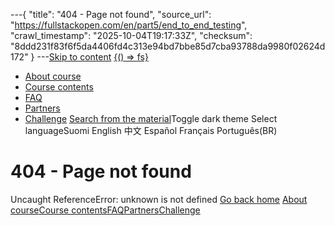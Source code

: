 ---{
  "title": "404 - Page not found",
  "source_url": "https://fullstackopen.com/en/part5/end_to_end_testing",
  "crawl_timestamp": "2025-10-04T19:17:33Z",
  "checksum": "8ddd231f83f6f5da4406fd4c313e94bd7bbe85d7cba93788da9980f02624d172"
}
---[Skip to content](../part5/01-end-to-end-testing-main-content.md)
[{() => fs}](https://fullstackopen.com/)

- [About course](https://fullstackopen.com/about)
- [Course contents](https://fullstackopen.com/#course-contents)
- [FAQ](https://fullstackopen.com/faq)
- [Partners](https://fullstackopen.com/companies)
- [Challenge](https://fullstackopen.com/challenge)
[Search from the material](https://fullstackopen.com/search)Toggle dark theme
Select languageSuomi English 中文 Español Français Português(BR)

# 404 - Page not found
Uncaught ReferenceError: unknown is not defined
[Go back home](https://fullstackopen.com/osa/)
[About course](https://fullstackopen.com/about)[Course contents](https://fullstackopen.com/#course-contents)[FAQ](https://fullstackopen.com/faq)[Partners](https://fullstackopen.com/companies)[Challenge](https://fullstackopen.com/challenge)
